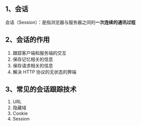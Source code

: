 ## 1、会话

会话（Session）：是指浏览器与服务器之间的**一次连续的通讯过程**



## 2、会话的作用

1. 跟踪客户端和服务端的交互
2. 保存记忆相关的信息
3. 保存请求相关的信息
4. 解决 HTTP 协议的无状态的弊端



## 3、常见的会话跟踪技术

1. URL
2. 隐藏域
3. Cookie
4. Session